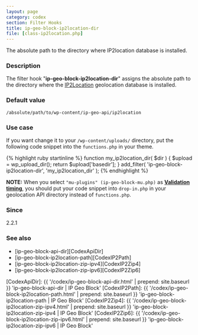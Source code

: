```yaml
---
layout: page
category: codex
section: Filter Hooks
title: ip-geo-block-ip2location-dir
file: [class-ip2location.php]
---
```


The absolute path to the directory where IP2location database is installed.

<!--more-->

### Description ###

The filter hook "**ip-geo-block-ip2location-dir**" assigns the absolute path 
to the directory where the [IP2Location][IP2Location] geolocation database is 
installed.

### Default value ###

`/absolute/path/to/wp-content/ip-geo-api/ip2location`

### Use case ###

If you want change it to your `/wp-content/uploads/` directory, put the 
following code snippet into the `functions.php` in your theme.

{% highlight ruby startinline %}
function my_ip2location_dir( $dir ) {
    $upload = wp_upload_dir();
    return $upload['basedir'];
}
add_filter( 'ip-geo-block-ip2location-dir', 'my_ip2location_dir' );
{% endhighlight %}

<div class="alert alert-info">
	<strong>NOTE:</strong>
	When you select <code>"mu-plugins" (ip-geo-block-mu.php)</code> as 
	<a href='/codex/validation-timing.html' title='Validation timing | IP Geo Block'><strong>Validation timing</strong></a>,
	you should put your code snippet into <code>drop-in.php</code> in your 
	geolocation API directory instead of <code>functions.php</code>.
</div>

### Since ###

2.2.1

### See also ###

- [ip-geo-block-api-dir][CodexApiDir]
- [ip-geo-block-ip2location-path][CodexIP2Path]
- [ip-geo-block-ip2location-zip-ipv4][CodexIP2Zip4]
- [ip-geo-block-ip2location-zip-ipv6][CodexIP2Zip6]

[IP-Geo-Block]: https://wordpress.org/plugins/ip-geo-block/ "WordPress › IP Geo Block « WordPress Plugins"
[IP2Location]:  http://www.ip2location.com/ "IP Address Geolocation to Identify Website Visitor's Geographical Location"
[CodexApiDir]:  {{ '/codex/ip-geo-block-api-dir.html'              | prepend: site.baseurl }} 'ip-geo-block-api-dir | IP Geo Block'
[CodexIP2Path]: {{ '/codex/ip-geo-block-ip2location-path.html'     | prepend: site.baseurl }} 'ip-geo-block-ip2location-path | IP Geo Block'
[CodexIP2Zip4]: {{ '/codex/ip-geo-block-ip2location-zip-ipv4.html' | prepend: site.baseurl }} 'ip-geo-block-ip2location-zip-ipv4 | IP Geo Block'
[CodexIP2Zip6]: {{ '/codex/ip-geo-block-ip2location-zip-ipv6.html' | prepend: site.baseurl }} 'ip-geo-block-ip2location-zip-ipv6 | IP Geo Block'
